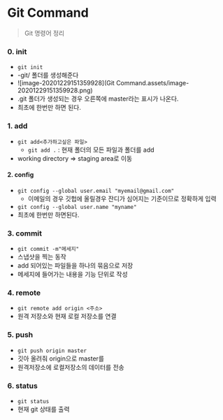 # Git Command

> Git 명령어 정리



### 0. init

-  `git init`
- -git/ 폴더를 생성해준다
- ![image-20201229151359928](Git Command.assets/image-20201229151359928.png)
- .git 폴더가 생성되는 경우 오른쪽에 master라는 표시가 나온다.
- 최초에 한번만 하면 된다.



### 1. add

- `git add<추가하고싶은 파일>`
  - `git add .` : 현재 폴더의 모든 파일과 폴더를 add
- working directory => staging area로 이동



#### 2. config

- `git config --global user.email "myemail@gmail.com"`
  - 이메일의 경우 깃헙에 올릴경우 잔디가 심어지는 기준이므로 정확하게 입력
- `git config --global user.name "myname"`
- 최초에 한번만 하면된다.



### 3. commit

- `git commit -m"메세지"`
- 스냅샷을 찍는 동작
- add 되어있는 파일들을 하나의 묶음으로 저장
- 메세지에 들어가는 내용을 기능 단위로 작성



### 4. remote 

- `git remote add origin <주소>`
- 원격 저장소와 현재 로컬 저장소를 연결



### 5. push

- `git push origin master`
- 깃아 올려줘 origin으로 master를
- 원격저장소에 로컬저장소의 데이터를 전송



### 6. status

- `git status`
- 현재 git 상태를 출력




